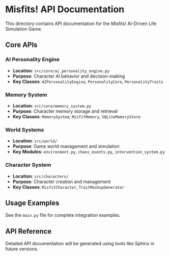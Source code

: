 # Misfits! API Documentation

This directory contains API documentation for the Misfits! AI-Driven Life Simulation Game.

## Core APIs

### AI Personality Engine
- **Location**: `src/core/ai_personality_engine.py`
- **Purpose**: Character AI behavior and decision-making
- **Key Classes**: `AIPersonalityEngine`, `PersonalityCore`, `PersonalityTraits`

### Memory System
- **Location**: `src/core/memory_system.py`
- **Purpose**: Character memory storage and retrieval
- **Key Classes**: `MemorySystem`, `MisfitMemory`, `SQLiteMemoryStore`

### World Systems
- **Location**: `src/world/`
- **Purpose**: Game world management and simulation
- **Key Modules**: `environment.py`, `chaos_events.py`, `intervention_system.py`

### Character System
- **Location**: `src/characters/`
- **Purpose**: Character creation and management
- **Key Classes**: `MisfitCharacter`, `TraitMashupGenerator`

## Usage Examples

See the `main.py` file for complete integration examples.

## API Reference

Detailed API documentation will be generated using tools like Sphinx in future versions.